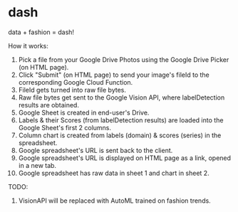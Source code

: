 # dash
data + fashion = dash!

How it works:
1. Pick a file from your Google Drive Photos using the Google Drive Picker (on HTML page).
1. Click "Submit" (on HTML page) to send your image's fileId to the corresponding Google Cloud Function.
1. FileId gets turned into raw file bytes.
1. Raw file bytes get sent to the Google Vision API, where labelDetection results are obtained.
1. Google Sheet is created in end-user's Drive.
1. Labels & their Scores (from labelDetection results) are loaded into the Google Sheet's first 2 columns.
1. Column chart is created from labels (domain) & scores (series) in the spreadsheet.
1. Google spreadsheet's URL is sent back to the client.
1. Google spreadsheet's URL is displayed on HTML page as a link, opened in a new tab.
1. Google spreadsheet has raw data in sheet 1 and chart in sheet 2.

TODO:
1. VisionAPI will be replaced with AutoML trained on fashion trends. 
